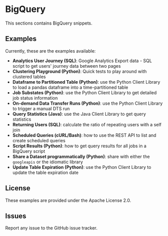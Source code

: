 # BigQuery

This sections contains BigQuery snippets.

## Examples

Currently, these are the examples available:

* **Analytics User Journey (SQL)**: Google Analytics Export data - SQL script to get users' journey data between two pages
* **Clustering Playground (Python)**: Quick tests to play around with clustered tables
* **Dataframe to Partitioned Table (Python)**: use the Python Client Library to load a pandas dataframe into a time-partitioned table
* **Job Substates (Python)**: use the Python Client Library to get detailed job status information
* **On-demand Data Transfer Runs (Python)**: use the Python Client Library to trigger a manual DTS run
* **Query Statistics (Java)**: use the Java Client Library to get query statistics
* **Returning Users (SQL)**: calculate the ratio of repeating users with a self join
* **Scheduled Queries (cURL/Bash)**: how to use the REST API to list and create scheduled queries
* **Script Results (Python)**: how to get query results for all jobs in a BigQuery script
* **Share a Dataset programmatically (Python)**: share with either the `googleapis` or the idiomatic library
* **Update Table Expiration (Python)**: use the Python Client Library to update the table expiration date

## License

These examples are provided under the Apache License 2.0.

## Issues

Report any issue to the GitHub issue tracker.
